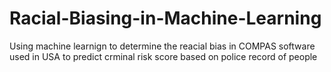 # Racial-Biasing-in-Machine-Learning
Using machine learnign to determine the reacial bias in COMPAS software used in USA to predict crminal risk score based on police record of people
